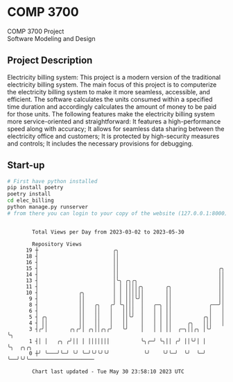 # COMP 3700
COMP 3700 Project  
Software Modeling and Design
## Project Description
Electricity billing system: This project is a modern version of the traditional electricity billing system. The main focus of this project is to computerize the electricity billing system to make it more seamless, accessible, and efficient. The software calculates the units consumed within a specified time duration and accordingly calculates the amount of money to be paid for those units. The following features make the electricity billing system more service-oriented and straightforward: It features a high-performance speed along with accuracy; It allows for seamless data sharing between the electricity office and customers; It is protected by high-security measures and controls; It includes the necessary provisions for debugging.

## Start-up
```bash
# First have python installed
pip install poetry
poetry install
cd elec_billing
python manage.py runserver
# from there you can login to your copy of the website (127.0.0.1:8000), default creds are admin/admin
```

```

        Total Views per Day from 2023-03-02 to 2023-05-30

        Repository Views
      19 ┼                        ╭╮
      18 ┤                        ││
      16 ┤                        ││
      15 ┤                        ││                                ╭╮
      14 ┤                        ││                                ││
      13 ┤                        │╰╮ ╭╮╭╮                          ││
      11 ┤                        │ │ ││││╭╮       ╭╮               ││
      10 ┤             ╭╮         │ │ ││││││       ││               ││
       9 ┤             ││         │ │ │││╰╯│       ││               ││
       8 ┤             ││   ╭╮   ╭╯ ╰╮│││  │   ╭─╮ ││            ╭──╯│
       6 ┤             ││   ││   │   ││││  │   │ │ ││            │   │
       5 ┤ ╭╮          ││   ││   │   ││╰╯  │   │ │ ││          ╭╮│   │
       4 ┤ ││          ││   ││   │   ││    │   │ │ ││     ╭╮   │││   │
       3 ┤╭╯│       ╭╮╭╯│ ╭╮││╭╮╭╯   ╰╯    │   │ │ ││  ╭─╮││╭╮ │╰╯   ╰╮
       1 ┤│ │   ╭╮ ╭╯││ │ │││││││          ╰╮╭─╯ ╰╮││ ╭╯ ││╰╯│ │      ╰╮  ╭╮╭╮
       0 ┼╯ ╰───╯╰─╯ ╰╯ ╰─╯╰╯╰╯╰╯           ╰╯    ╰╯╰─╯  ╰╯  ╰─╯       ╰──╯╰╯╰─────────────────────

        Chart last updated - Tue May 30 23:58:10 2023 UTC
        
```
